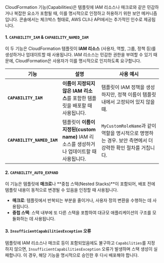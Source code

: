 
CloudFormation 기능(Capabilities)은 템플릿에 IAM 리소스나 매크로와 같은 민감하거나 복잡한 요소가 포함될 때, 이를 명시적으로 인정하고 허용하기 위한 보안 메커니즘입니다. 콘솔에서는 체크박스 형태로, AWS CLI나 API에서는 추가적인 인수로 제공됩니다.

#### 1. `CAPABILITY_IAM` & `CAPABILITY_NAMED_IAM`

이 두 기능은 CloudFormation 템플릿이 **IAM 리소스** (사용자, 역할, 그룹, 정책 등)를 생성하거나 업데이트할 때 사용됩니다. IAM 리소스는 민감한 권한을 부여할 수 있기 때문에, CloudFormation은 사용자가 이를 명시적으로 인지하도록 요구합니다.

|기능|설명|사용 예시|
|---|---|---|
|**`CAPABILITY_IAM`**|**이름이 지정되지 않은 IAM 리소스**를 포함한 템플릿을 배포할 때 사용됩니다.|템플릿이 IAM 정책을 생성하지만, 정책 이름이 템플릿 내에서 고정되어 있지 않을 때.|
|**`CAPABILITY_NAMED_IAM`**|템플릿이 **이름이 지정된(custom name)** IAM 리소스를 생성하거나 업데이트할 때 사용됩니다.|`MyCustomRoleName`과 같이 역할을 명시적으로 명명하는 경우. 보안 측면에서 더 강력한 확인 절차를 거칩니다.|

#### 2. `CAPABILITY_AUTO_EXPAND`

이 기능은 템플릿에 **매크로**나 **중첩 스택(Nested Stacks)**이 포함되어, 배포 전에 템플릿 내용이 동적으로 변경될 수 있음을 인정할 때 사용됩니다.

- **매크로**: 템플릿에서 반복되는 부분을 줄이거나, 사용자 정의 변환을 수행하는 데 사용됩니다.
- **중첩 스택**: 스택 내부에 또 다른 스택을 포함하여 대규모 애플리케이션의 구조를 모듈화하는 데 사용됩니다.

#### 3. `InsufficientCapabilitiesException` 오류

템플릿에 IAM 리소스나 매크로 등이 포함되었음에도 불구하고 `Capabilities`를 지정하지 않으면, `InsufficientCapabilitiesException` 오류가 발생하며 스택 생성이 실패합니다. 이 경우, 해당 기능을 명시적으로 승인한 후 다시 배포해야 합니다.